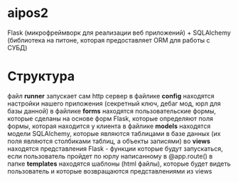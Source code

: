 # aipos2
Flask (микрофреймворк для реализации веб приложений) + SQLAlchemy (библиотека на питоне, которая предоставляет ORM для работы с СУБД)
# Структура
  файл **runner** запускает сам http сервер
  в файлике **config** находятся настройки нашего приложения (секретный ключ, дебаг мод, юрл для базы данной)
в файлике **forms** находятся пользовательские формы, которые сделаны на основе форм Flask, которые определяют поля формы, которая находится у клиента
в файлике **models** находятся модели SQLAlchemy, которые являются таблицами в базе данных (их поля являются столбиками таблиц, а объекты записями)
	во **views** находятся представления Flask - функции которые будут запускаться, если пользователь пройдет по юрлу написанному в @app.route()
	в папке **templates** находятся шаблоны (html файлы), которые будет видеть пользователь и которые возвращаются представлениями из views
